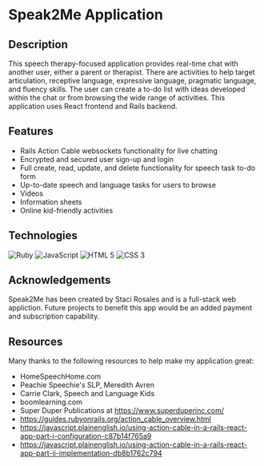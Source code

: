 # Speak2Me Application

## Description

This speech therapy-focused application provides real-time chat with another user, either a parent or therapist. There are activities to help target articulation, receptive language, expressive language, pragmatic language, and fluency skills.
The user can create a to-do list with ideas developed within the chat or from browsing the wide range of activities.
This application uses React frontend and Rails backend.

## Features
* Rails Action Cable websockets functionality for live chatting
* Encrypted and secured user sign-up and login
* Full create, read, update, and delete functionality for speech task to-do form
* Up-to-date speech and language tasks for users to browse
* Videos
* Information sheets
* Online kid-friendly activities

## Technologies

![Ruby](https://img.shields.io/badge/Ruby-CC342D?style=for-the-badge&logo=ruby&logoColor=white)
![JavaScript](https://img.shields.io/badge/JavaScript-323330?style=for-the-badge&logo=javascript&logoColor=F7DF1E)
![HTML 5](https://img.shields.io/badge/HTML5-E34F26?style=for-the-badge&logo=html5&logoColor=white)
![CSS 3](https://img.shields.io/badge/CSS3-1572B6?style=for-the-badge&logo=css3&logoColor=white)

## Acknowledgements

Speak2Me has been created by Staci Rosales and is a full-stack web appliction. Future projects to benefit this app would be an added payment and subscription capability.

## Resources

Many thanks to the following resources to help make my application great:

+ HomeSpeechHome.com
+ Peachie Speechie's SLP, Meredith Avren
+ Carrie Clark, Speech and Language Kids
+ boomlearning.com
+ Super Duper Publications at https://www.superduperinc.com/
+ https://guides.rubyonrails.org/action_cable_overview.html
+ https://javascript.plainenglish.io/using-action-cable-in-a-rails-react-app-part-i-configuration-c87b14f765a9
+ https://javascript.plainenglish.io/using-action-cable-in-a-rails-react-app-part-ii-implementation-db8b1762c794